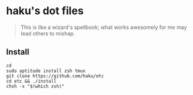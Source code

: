 haku's dot files
================

> This is like a wizard's spellbook; what works awesomely for me may lead others to mishap.

## Install
```shell
cd
sudo aptitude install zsh tmux
git clone https://github.com/haku/etc
cd etc && ./install
chsh -s "$(which zsh)"
```

